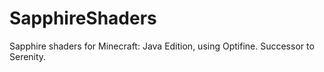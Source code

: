 # SapphireShaders
Sapphire shaders for Minecraft: Java Edition, using Optifine. Successor to Serenity.

